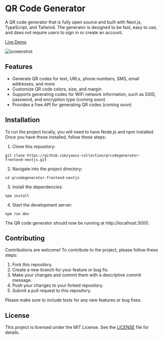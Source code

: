 # QR Code Generator

A QR code generator that is fully open source and built with Next.js, TypeScript, and Tailwind. The generator is designed to be fast, easy to use, and does not require users to sign in or create an account.

[Live Demo](https://qrcode.yaoss-collection.com)

![screenshot](/screenshot.png)

## Features

- Generate QR codes for text, URLs, phone numbers, SMS, email addresses, and more
- Customize QR code colors, size, and margin
- Supports generating codes for WiFi network information, such as SSID, password, and encryption type (coming soon)
- Provides a free API for generating QR codes (coming soon)

## Installation

To run the project locally, you will need to have Node.js and npm installed. Once you have those installed, follow these steps:

1. Clone this repository:

```git clone https://github.com/yaoss-collection/qrcodegenerator-frontend-nextjs.git```

2. Navigate into the project directory:

```cd qrcodegenerator-frontend-nextjs```

3. Install the dependencies:

```npm install```

4. Start the development server:

```npm run dev```


The QR code generator should now be running at http://localhost:3000.

## Contributing

Contributions are welcome! To contribute to the project, please follow these steps:

1. Fork this repository.
2. Create a new branch for your feature or bug fix.
3. Make your changes and commit them with a descriptive commit message.
4. Push your changes to your forked repository.
5. Submit a pull request to this repository.

Please make sure to include tests for any new features or bug fixes.

## License

This project is licensed under the MIT License. See the [LICENSE](LICENSE) file for details.


<!-- Security scan triggered at 2025-09-02 03:57:03 -->

<!-- Security scan triggered at 2025-09-02 04:38:57 -->

<!-- Security scan triggered at 2025-09-09 05:41:23 -->